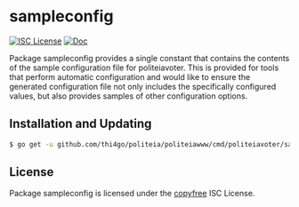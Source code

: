 sampleconfig
============

[![ISC License](https://img.shields.io/badge/license-ISC-blue.svg)](http://copyfree.org)
[![Doc](https://img.shields.io/badge/doc-reference-blue.svg)](https://pkg.go.dev/github.com/thi4go/politeia/politeiawww/cmd/politeiavoter/sampleconfig)

Package sampleconfig provides a single constant that contains the contents of
the sample configuration file for politeiavoter.  This is provided for tools
that perform automatic configuration and would like to ensure the generated
configuration file not only includes the specifically configured values, but
also provides samples of other configuration options.

## Installation and Updating

```bash
$ go get -u github.com/thi4go/politeia/politeiawww/cmd/politeiavoter/sampleconfig
```

## License

Package sampleconfig is licensed under the [copyfree](http://copyfree.org) ISC
License.
